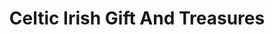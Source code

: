 ---
title: "Celtic Irish Gift And Treasures"
url: /maspeth/celtic-irish-gift-and-treasures/
shop: Andenken
---
